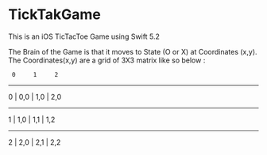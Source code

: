# TickTakGame
This is an iOS TicTacToe Game using Swift 5.2

The Brain of the Game is that it moves to State (O or X) at Coordinates (x,y). 
The Coordinates(x,y) are a grid of 3X3 matrix like so below : 


     0     1     2
  ____________________
0 | 0,0  | 1,0  | 2,0 
  ____________________
1 | 1,0  | 1,1  | 1,2   
  ____________________
2 | 2,0  | 2,1  | 2,2
